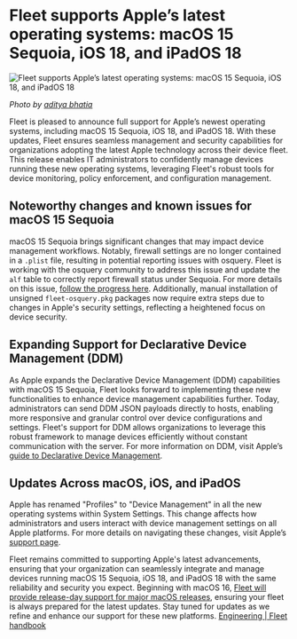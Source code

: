 # Fleet supports Apple’s latest operating systems: macOS 15 Sequoia, iOS 18, and iPadOS 18 

![Fleet supports Apple’s latest operating systems: macOS 15 Sequoia, iOS 18, and iPadOS 18](../website/assets/images/articles/fleet-supports-macos-15-sequoia-ios-18-and-ipados-18-1600x900@2x.jpg)

_Photo by [aditya bhatia](https://www.pexels.com/photo/people-walking-on-a-bridge-between-trees-13809734/)_

Fleet is pleased to announce full support for Apple’s newest operating systems, including macOS 15 Sequoia, iOS 18, and iPadOS 18. With these updates, Fleet ensures seamless management and security capabilities for organizations adopting the latest Apple technology across their device fleet. This release enables IT administrators to confidently manage devices running these new operating systems, leveraging Fleet's robust tools for device monitoring, policy enforcement, and configuration management.

## Noteworthy changes and known issues for macOS 15 Sequoia

macOS 15 Sequoia brings significant changes that may impact device management workflows. Notably, firewall settings are no longer contained in a `.plist` file, resulting in potential reporting issues with osquery. Fleet is working with the osquery community to address this issue and update the `alf` table to correctly report firewall status under Sequoia. For more details on this issue, [follow the progress here](https://github.com/fleetdm/fleet/issues/21802). Additionally, manual installation of unsigned `fleet-osquery.pkg` packages now require extra steps due to changes in Apple's security settings, reflecting a heightened focus on device security.

## Expanding Support for Declarative Device Management (DDM)

As Apple expands the Declarative Device Management (DDM) capabilities with macOS 15 Sequoia, Fleet looks forward to implementing these new functionalities to enhance device management capabilities further. Today, administrators can send DDM JSON payloads directly to hosts, enabling more responsive and granular control over device configurations and settings. Fleet's support for DDM allows organizations to leverage this robust framework to manage devices efficiently without constant communication with the server. For more information on DDM, visit Apple’s [guide to Declarative Device Management](https://support.apple.com/guide/deployment/intro-to-declarative-device-management-depb1bab77f8/1/web/1.0).

## Updates Across macOS, iOS, and iPadOS

Apple has renamed "Profiles" to "Device Management" in all the new operating systems within System Settings. This change affects how administrators and users interact with device management settings on all Apple platforms. For more details on navigating these changes, visit Apple’s [support page](https://it-training.apple.com/tutorials/support/sup530/#Determining-Whether-a-Device-Is-Managed).

Fleet remains committed to supporting Apple's latest advancements, ensuring that your organization can seamlessly integrate and manage devices running macOS 15 Sequoia, iOS 18, and iPadOS 18 with the same reliability and security you expect. Beginning with macOS 16, [Fleet will provide release-day support for major macOS releases](https://fleetdm.com/handbook/engineering#provide-0-day-support-for-major-version-macos-releases), ensuring your fleet is always prepared for the latest updates. Stay tuned for updates as we refine and enhance our support for these new platforms. [Engineering | Fleet handbook](https://fleetdm.com/handbook/engineering#provide-0-day-support-for-major-version-macos-releases)

<meta name="category" value="announcements">
<meta name="authorFullName" value="JD Strong">
<meta name="authorGitHubUsername" value="spokanemac">
<meta name="publishedOn" value="2024-09-27">
<meta name="articleTitle" value="Fleet supports Apple’s latest operating systems: macOS 15 Sequoia, iOS 18, and iPadOS 18">
<meta name="articleImageUrl" value="../website/assets/images/articles/fleet-supports-macos-15-sequoia-ios-18-and-ipados-18-1600x900@2x.jpg">
<meta name="description" value="">
